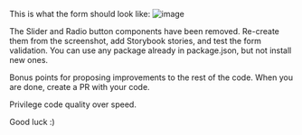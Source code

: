 This is what the form should look like:
![image](https://github.com/mickael-h/bmft-tech-test/assets/7953005/4f27d0dc-c5f0-44a3-b957-90be5c4c224d)

The Slider and Radio button components have been removed.
Re-create them from the screenshot, add Storybook stories, and test the form validation.
You can use any package already in package.json, but not install new ones.

Bonus points for proposing improvements to the rest of the code.
When you are done, create a PR with your code.

Privilege code quality over speed.

Good luck :)
